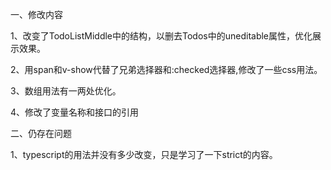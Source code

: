 一、修改内容

  1、改变了TodoListMiddle中的结构，以删去Todos中的uneditable属性，优化展示效果。

  2、用span和v-show代替了兄弟选择器和:checked选择器,修改了一些css用法。

  3、数组用法有一两处优化。

  4、修改了变量名称和接口的引用

二、仍存在问题

  1、typescript的用法并没有多少改变，只是学习了一下strict的内容。


